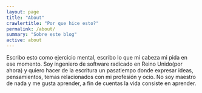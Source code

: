 ```yaml
---
layout: page
title: "About"
crawlertitle: "Por que hice esto?"
permalink: /about/
summary: "Sobre este blog"
active: about
---
```


Escribo esto como ejercicio mental, escribo lo que mi cabeza mi pida en ese momento. Soy ingeniero de software radicado en Reino Unido(por ahora) y quiero hacer de la escritura un pasatiempo donde expresar ideas, pensamientos, temas relacionados con mi profesión y ocio. No soy maestro de nada y me gusta aprender, a fin de cuentas la vida consiste en aprender.
